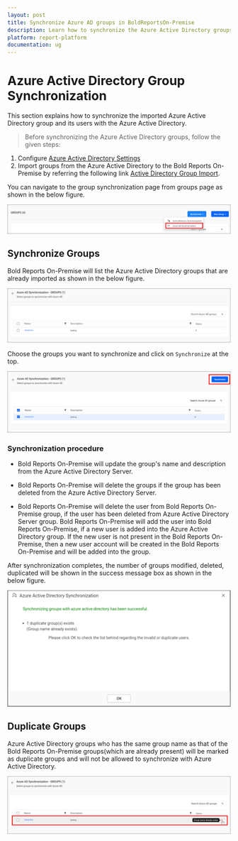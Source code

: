 ```yaml
---
layout: post
title: Synchronize Azure AD groups in BoldReportsOn-Premise
description: Learn how to synchronize the Azure Active Directory groups with the updated group properties in the Bold Reports On-Premise.
platform: report-platform
documentation: ug
---
```


# Azure Active Directory Group Synchronization

This section explains how to synchronize the imported Azure Active Directory group and its users with the Azure Active Directory.

> Before synchronizing the Azure Active Directory groups, follow the given steps:
1. Configure [Azure Active Directory Settings](/administrator-guide/manage-app-settings/azure-active-directory/)
2. Import groups from the Azure Active Directory to the Bold Reports On-Premise by referring the following link [Active Directory Group Import](/administrator-guide/manage-users/groups/import-groups/import-azure-active-directory-groups/).

You can navigate to the group synchronization page from groups page as shown in the below figure.

![Azure Active Directory Synchronization Link](/static/assets/on-premise/images/manage-users-and-groups/groups/synchronize-azure-active-directory-groups/Azure-Group-Synchronization-navigation.png)

## Synchronize Groups

Bold Reports On-Premise will list the Azure Active Directory groups that are already imported as shown in the below figure.

![Azure Active Directory Imported group list](/static/assets/on-premise/images/manage-users-and-groups/groups/synchronize-azure-active-directory-groups/Azure-Active-Direcory-Group-list.png)

Choose the groups you want to synchronize and click on `Synchronize` at the top.

![Azure Active Directory Group Synchronize button](/static/assets/on-premise/images/manage-users-and-groups/groups/synchronize-azure-active-directory-groups/Azure-Group-Synchronize-button.png)

### Synchronization procedure

* Bold Reports On-Premise will update the group's name and description from the Azure Active Directory Server.

* Bold Reports On-Premise will delete the groups if the group has been deleted from the Azure Active Directory Server.

* Bold Reports On-Premise will delete the user from Bold Reports On-Premise group, if the user has been deleted from Azure Active Directory Server group. Bold Reports On-Premise will add the user into Bold Reports On-Premise, if a new user is added into the Azure Active Directory group. If the new user is not present in the Bold Reports On-Premise, then a new user account will be created in the Bold Reports On-Premise and will be added into the group.

After synchronization completes, the number of groups modified, deleted, duplicated will be shown in the success message box as shown in the below figure.

![Synchronization confirmation window](/static/assets/on-premise/images/manage-users-and-groups/groups/synchronize-azure-active-directory-groups/Synchronize-azure-group-success-window.png)

## Duplicate Groups

Azure Active Directory groups who has the same group name as that of the Bold Reports  On-Premise groups(which are already present) will be marked as duplicate groups and will not be allowed to synchronize with Azure Active Directory.

![Display Duplicated groups](/static/assets/on-premise/images/manage-users-and-groups/groups/synchronize-azure-active-directory-groups/highlight-duplicate-azure-group.png)